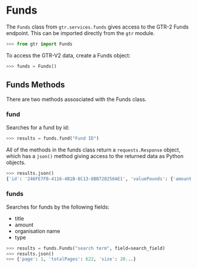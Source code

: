 # Funds

The `Funds` class from `gtr.services.funds` gives access to the GTR-2 Funds endpoint. This can be imported directly from the `gtr` module.

```python
>>> from gtr import Funds
```

To access the GTR-V2 data, create a Funds object:

```python
>>> funds = Funds()
```

## Funds Methods

There are two methods assosciated with the Funds class.

### fund

Searches for a fund by id:

```python
>>> results = funds.fund("Fund ID")
```

All of the methods in the funds class return a `requests.Response` object, which has a `json()` method giving access to the returned data as Python objects.

```python
>>> results.json()
{'id': '246FE7FB-4116-4B1B-8C13-8BB728256AE1', 'valuePounds': {'amount': 310869, 'currencyCode': 'GBP'}, 'href': 'http://gtr.rcuk.ac.uk:80/gtr/api/funds/246FE7FB-4116-4B1B-8C13-8BB728256AE1', 'category': 'INCOME_ACTUAL', 'start': 1288569600000, 'created': 1453777286000, 'end': 1383177600000, 'links': {'link': [{'href': 'http://gtr.rcuk.ac.uk:80/gtr/api/organisations/2512EF1C-401B-4222-9869-A770D4C5FAC7', 'rel': 'FUNDER', 'otherAttributes': {}, 'start': 1288569600000, 'end': 1383177600000}, {'href': 'http://gtr.rcuk.ac.uk:80/gtr/api/projects/4DE350EC-21F2-4C45-9E8B-459A13C277E3', 'rel': 'FUNDED', 'otherAttributes': {}, 'start': 1288569600000, 'end': 1383177600000}]}}
```


### funds

Searches for funds by the following fields:

  - title
  - amount
  - organisation name
  - type

```python
>>> results = funds.Funds("search term", field=search_field)
>>> results.json()
>>> {'page': 1, 'totalPages': 622, 'size': 20...}
```